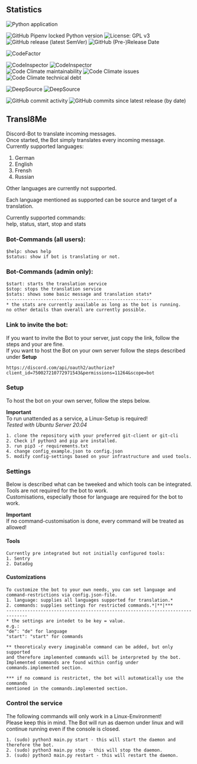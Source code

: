 ## Statistics
![Python application](https://github.com/noctua84/Transl8Me/workflows/Python%20application/badge.svg)  

![GitHub Pipenv locked Python version](https://img.shields.io/github/pipenv/locked/python-version/noctua84/transl8me)
![License: GPL v3](https://img.shields.io/badge/License-GPLv3-blue.svg)  
![GitHub release (latest SemVer)](https://img.shields.io/github/v/release/noctua84/transl8me)
![GitHub (Pre-)Release Date](https://img.shields.io/github/release-date-pre/noctua84/transl8me)  

![CodeFactor](https://www.codefactor.io/repository/github/noctua84/transl8me/badge)  

![CodeInspector](https://www.code-inspector.com/project/12992/status/svg)
![CodeInspector](https://www.code-inspector.com/project/12992/score/svg)  
![Code Climate maintainability](https://img.shields.io/codeclimate/maintainability/noctua84/Transl8Me)
![Code Climate issues](https://img.shields.io/codeclimate/issues/noctua84/Transl8Me)
![Code Climate technical debt](https://img.shields.io/codeclimate/tech-debt/noctua84/Transl8Me)  

![DeepSource](https://deepsource.io/gh/noctua84/Transl8Me.svg/?label=active+issues&show_trend=true)
![DeepSource](https://deepsource.io/gh/noctua84/Transl8Me.svg/?label=resolved+issues&show_trend=true)  

![GitHub commit activity](https://img.shields.io/github/commit-activity/y/noctua84/transl8me)
![GitHub commits since latest release (by date)](https://img.shields.io/github/commits-since/noctua84/transl8me/latest)

## Transl8Me

Discord-Bot to translate incoming messages.  
Once started, the Bot simply translates every incoming message.  
Currently supported languages:  
1. German  
2. English  
3. Frensh
4. Russian

Other languages are currently not supported.

Each language mentioned as supported can be source and target of a translation.

Currently supported commands:  
help, status, start, stop and stats

### Bot-Commands (all users):

```
$help: shows help
$status: show if bot is translating or not.
```

### Bot-Commands (admin only):  
```
$start: starts the translation service
$stop: stops the translation service
$stats: shows some basic message and translation stats*
-------------------------------------------------------
* the stats are currently available as long as the bot is running.  
no other details than overall are currently possible.
```

### Link to invite the bot:

If you want to invite the Bot to your server, just copy the link, follow the steps and your are fine.  
If you want to host the Bot on your own server follow the steps described under **Setup**

```
https://discord.com/api/oauth2/authorize?client_id=750027210772971543&permissions=11264&scope=bot
```

### Setup

To host the bot on your own server, follow the steps below.

**Important**  
To run unattended as a service, a Linux-Setup is required!  
_Tested with Ubuntu Server 20.04_

```
1. clone the repository with your preferred git-client or git-cli
2. Check if python3 and pip are installed.
3. run pip3 -r requirements.txt
4. change config_example.json to config.json
5. modify config-settings based on your infrastructure and used tools.
```

### Settings
Below is described what can be tweeked and which tools can be integrated.  
Tools are not required for the bot to work.  
Customisations, especially those for language are required for the bot to work.

**Important**  
If no command-customisation is done, every command will be treated as allowed! 

#### Tools
```
Currently pre integrated but not initially configured tools:
1. Sentry
2. Datadog
```

#### Customizations
```
To customize the bot to your own needs, you can set language and command-restrictions via config.json-file.
1. language: supplies all languages supported for translation.*
2. commands: supplies settings for restricted commands.*|**|***
------------------------------------------------------------------------------
* the settings are intedet to be key = value.
e.g.:  
"de": "de" for language  
"start": "start" for commands

** theoreticaly every imaginable command can be added, but only supported
and therefore implemented commands will be interpreted by the bot.
Implemented commands are found within config under commands.implemented section.

*** if no command is restrictet, the bot will automatically use the commands 
mentioned in the commands.implemented section.
```

### Control the service

The following commands will only work in a Linux-Environment!  
Please keep this in mind.
The Bot will run as daemon under linux and will continue running even if the console is closed.

```
1. (sudo) python3 main.py start - this will start the daemon and therefore the bot.
2. (sudo) python3 main.py stop - this will stop the daemon.
3. (sudo) python3 main.py restart - this will restart the daemon.
```
